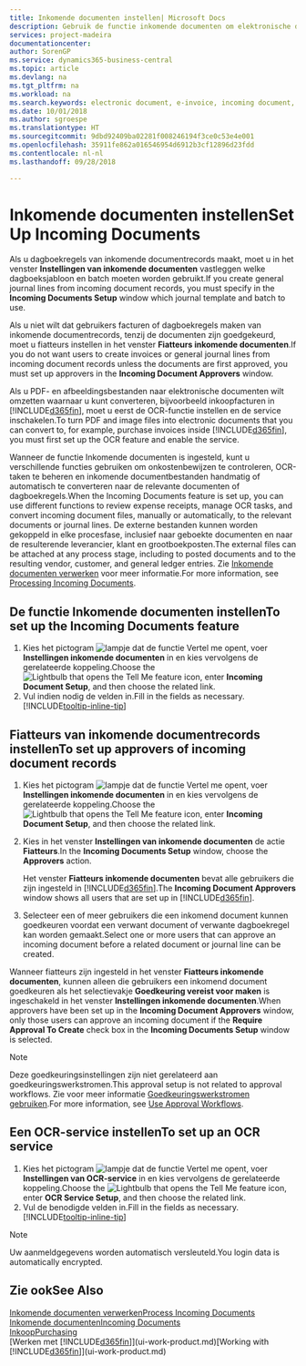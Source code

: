 ```yaml
---
title: Inkomende documenten instellen| Microsoft Docs
description: Gebruik de functie inkomende documenten om elektronische documenten te maken, OCR-taken te beheren, facturen te importeren en afbeeldingsbestanden te converteren.
services: project-madeira
documentationcenter: 
author: SorenGP
ms.service: dynamics365-business-central
ms.topic: article
ms.devlang: na
ms.tgt_pltfrm: na
ms.workload: na
ms.search.keywords: electronic document, e-invoice, incoming document, OCR, ecommerce, document exchange, import invoice
ms.date: 10/01/2018
ms.author: sgroespe
ms.translationtype: HT
ms.sourcegitcommit: 9dbd92409ba02281f008246194f3ce0c53e4e001
ms.openlocfilehash: 35911fe862a016546954d6912b3cf12896d23fdd
ms.contentlocale: nl-nl
ms.lasthandoff: 09/28/2018

---
```

# <a name="set-up-incoming-documents"></a><span data-ttu-id="c488e-103">Inkomende documenten instellen</span><span class="sxs-lookup"><span data-stu-id="c488e-103">Set Up Incoming Documents</span></span>
<span data-ttu-id="c488e-104">Als u dagboekregels van inkomende documentrecords maakt, moet u in het venster **Instellingen van inkomende documenten** vastleggen welke dagboeksjabloon en batch moeten worden gebruikt.</span><span class="sxs-lookup"><span data-stu-id="c488e-104">If you create general journal lines from incoming document records, you must specify in the **Incoming Documents Setup** window which journal template and batch to use.</span></span>

<span data-ttu-id="c488e-105">Als u niet wilt dat gebruikers facturen of dagboekregels maken van inkomende documentrecords, tenzij de documenten zijn goedgekeurd, moet u fiatteurs instellen in het venster **Fiatteurs inkomende documenten**.</span><span class="sxs-lookup"><span data-stu-id="c488e-105">If you do not want users to create invoices or general journal lines from incoming document records unless the documents are first approved, you must set up approvers in the **Incoming Document Approvers** window.</span></span>

<span data-ttu-id="c488e-106">Als u PDF- en afbeeldingsbestanden naar elektronische documenten wilt omzetten waarnaar u kunt converteren, bijvoorbeeld inkoopfacturen in [!INCLUDE[d365fin](includes/d365fin_md.md)], moet u eerst de OCR-functie instellen en de service inschakelen.</span><span class="sxs-lookup"><span data-stu-id="c488e-106">To turn PDF and image files into electronic documents that you can convert to, for example, purchase invoices inside [!INCLUDE[d365fin](includes/d365fin_md.md)], you must first set up the OCR feature and enable the service.</span></span>

<span data-ttu-id="c488e-107">Wanneer de functie Inkomende documenten is ingesteld, kunt u verschillende functies gebruiken om onkostenbewijzen te controleren, OCR-taken te beheren en inkomende documentbestanden handmatig of automatisch te converteren naar de relevante documenten of dagboekregels.</span><span class="sxs-lookup"><span data-stu-id="c488e-107">When the Incoming Documents feature is set up, you can use different functions to review expense receipts, manage OCR tasks, and convert incoming document files, manually or automatically, to the relevant documents or journal lines.</span></span> <span data-ttu-id="c488e-108">De externe bestanden kunnen worden gekoppeld in elke procesfase, inclusief naar geboekte documenten en naar de resulterende leverancier, klant en grootboekposten.</span><span class="sxs-lookup"><span data-stu-id="c488e-108">The external files can be attached at any process stage, including to posted documents and to the resulting vendor, customer, and general ledger entries.</span></span> <span data-ttu-id="c488e-109">Zie [Inkomende documenten verwerken](across-process-income-documents.md) voor meer informatie.</span><span class="sxs-lookup"><span data-stu-id="c488e-109">For more information, see [Processing Incoming Documents](across-process-income-documents.md).</span></span>

## <a name="to-set-up-the-incoming-documents-feature"></a><span data-ttu-id="c488e-110">De functie Inkomende documenten instellen</span><span class="sxs-lookup"><span data-stu-id="c488e-110">To set up the Incoming Documents feature</span></span>
1. <span data-ttu-id="c488e-111">Kies het pictogram ![lampje dat de functie Vertel me opent](media/ui-search/search_small.png "Vertel me wat u wilt doen"), voer **Instellingen inkomende documenten** in en kies vervolgens de gerelateerde koppeling.</span><span class="sxs-lookup"><span data-stu-id="c488e-111">Choose the ![Lightbulb that opens the Tell Me feature](media/ui-search/search_small.png "Tell me what you want to do") icon, enter **Incoming Document Setup**, and then choose the related link.</span></span>
2. <span data-ttu-id="c488e-112">Vul indien nodig de velden in.</span><span class="sxs-lookup"><span data-stu-id="c488e-112">Fill in the fields as necessary.</span></span> [!INCLUDE[tooltip-inline-tip](includes/tooltip-inline-tip_md.md)]

## <a name="to-set-up-approvers-of-incoming-document-records"></a><span data-ttu-id="c488e-113">Fiatteurs van inkomende documentrecords instellen</span><span class="sxs-lookup"><span data-stu-id="c488e-113">To set up approvers of incoming document records</span></span>
1. <span data-ttu-id="c488e-114">Kies het pictogram ![lampje dat de functie Vertel me opent](media/ui-search/search_small.png "Vertel me wat u wilt doen"), voer **Instellingen inkomende documenten** in en kies vervolgens de gerelateerde koppeling.</span><span class="sxs-lookup"><span data-stu-id="c488e-114">Choose the ![Lightbulb that opens the Tell Me feature](media/ui-search/search_small.png "Tell me what you want to do") icon, enter **Incoming Document Setup**, and then choose the related link.</span></span>  
2. <span data-ttu-id="c488e-115">Kies in het venster **Instellingen van inkomende documenten** de actie **Fiatteurs**.</span><span class="sxs-lookup"><span data-stu-id="c488e-115">In the **Incoming Documents Setup** window, choose the **Approvers** action.</span></span>

    <span data-ttu-id="c488e-116">Het venster **Fiatteurs inkomende documenten** bevat alle gebruikers die zijn ingesteld in [!INCLUDE[d365fin](includes/d365fin_md.md)].</span><span class="sxs-lookup"><span data-stu-id="c488e-116">The **Incoming Document Approvers** window shows all users that are set up in [!INCLUDE[d365fin](includes/d365fin_md.md)].</span></span>  
3. <span data-ttu-id="c488e-117">Selecteer een of meer gebruikers die een inkomend document kunnen goedkeuren voordat een verwant document of verwante dagboekregel kan worden gemaakt.</span><span class="sxs-lookup"><span data-stu-id="c488e-117">Select one or more users that can approve an incoming document before a related document or journal line can be created.</span></span>

<span data-ttu-id="c488e-118">Wanneer fiatteurs zijn ingesteld in het venster **Fiatteurs inkomende documenten**, kunnen alleen die gebruikers een inkomend document goedkeuren als het selectievakje **Goedkeuring vereist voor maken** is ingeschakeld in het venster **Instellingen inkomende documenten**.</span><span class="sxs-lookup"><span data-stu-id="c488e-118">When approvers have been set up in the **Incoming Document Approvers** window, only those users can approve an incoming document if the **Require Approval To Create** check box in the **Incoming Documents Setup** window is selected.</span></span>

> [!NOTE]  
>   <span data-ttu-id="c488e-119">Deze goedkeuringsinstellingen zijn niet gerelateerd aan goedkeuringswerkstromen.</span><span class="sxs-lookup"><span data-stu-id="c488e-119">This approval setup is not related to approval workflows.</span></span> <span data-ttu-id="c488e-120">Zie voor meer informatie [Goedkeuringswerkstromen gebruiken](across-how-use-approval-workflows.md).</span><span class="sxs-lookup"><span data-stu-id="c488e-120">For more information, see [Use Approval Workflows](across-how-use-approval-workflows.md).</span></span>

## <a name="to-set-up-an-ocr-service"></a><span data-ttu-id="c488e-121">Een OCR-service instellen</span><span class="sxs-lookup"><span data-stu-id="c488e-121">To set up an OCR service</span></span>
1. <span data-ttu-id="c488e-122">Kies het pictogram ![lampje dat de functie Vertel me opent](media/ui-search/search_small.png "Vertel me wat u wilt doen"), voer **Instellingen van OCR-service** in en kies vervolgens de gerelateerde koppeling.</span><span class="sxs-lookup"><span data-stu-id="c488e-122">Choose the ![Lightbulb that opens the Tell Me feature](media/ui-search/search_small.png "Tell me what you want to do") icon, enter **OCR Service Setup**, and then choose the related link.</span></span>
2. <span data-ttu-id="c488e-123">Vul de benodigde velden in.</span><span class="sxs-lookup"><span data-stu-id="c488e-123">Fill in the fields as necessary.</span></span> [!INCLUDE[tooltip-inline-tip](includes/tooltip-inline-tip_md.md)]

> [!NOTE]  
> <span data-ttu-id="c488e-124">Uw aanmeldgegevens worden automatisch versleuteld.</span><span class="sxs-lookup"><span data-stu-id="c488e-124">You login data is automatically encrypted.</span></span>

## <a name="see-also"></a><span data-ttu-id="c488e-125">Zie ook</span><span class="sxs-lookup"><span data-stu-id="c488e-125">See Also</span></span>
[<span data-ttu-id="c488e-126">Inkomende documenten verwerken</span><span class="sxs-lookup"><span data-stu-id="c488e-126">Process Incoming Documents</span></span>](across-process-income-documents.md)  
[<span data-ttu-id="c488e-127">Inkomende documenten</span><span class="sxs-lookup"><span data-stu-id="c488e-127">Incoming Documents</span></span>](across-income-documents.md)  
[<span data-ttu-id="c488e-128">Inkoop</span><span class="sxs-lookup"><span data-stu-id="c488e-128">Purchasing</span></span>](purchasing-manage-purchasing.md)  
<span data-ttu-id="c488e-129">[Werken met [!INCLUDE[d365fin](includes/d365fin_md.md)]](ui-work-product.md)</span><span class="sxs-lookup"><span data-stu-id="c488e-129">[Working with [!INCLUDE[d365fin](includes/d365fin_md.md)]](ui-work-product.md)</span></span>

